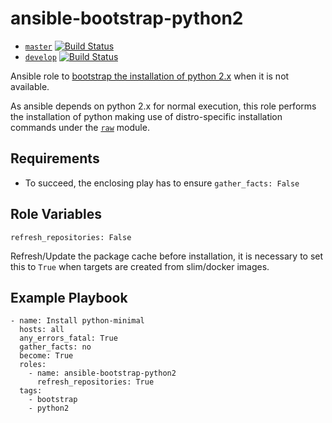 ansible-bootstrap-python2
=========================

- [`master`](https://github.com/shalomb/ansible-bootstrap-python2/tree/master)   [![Build Status](https://travis-ci.org/shalomb/ansible-bootstrap-python2.svg?branch=master)](https://travis-ci.org/shalomb/ansible-bootstrap-python2/branches)
- [`develop`](https://github.com/shalomb/ansible-bootstrap-python2/tree/develop) [![Build Status](https://travis-ci.org/shalomb/ansible-bootstrap-python2.svg?branch=develop)](https://travis-ci.org/shalomb/ansible-bootstrap-python2/branches)

Ansible role to
[bootstrap the installation of python
2.x](https://gist.github.com/gwillem/4ba393dceb55e5ae276a87300f6b8e6f#gistcomment-2167540)
when it is not available.

As ansible depends on python 2.x for normal execution, this role
performs the installation of python making use of distro-specific
installation commands under the
[`raw`](http://docs.ansible.com/ansible/latest/raw_module.html)
module.

Requirements
------------

- To succeed, the enclosing play has to ensure `gather_facts: False`

Role Variables
--------------

    refresh_repositories: False

Refresh/Update the package cache before installation, it is necessary
to set this to `True` when targets are created from slim/docker images.

Example Playbook
----------------

    - name: Install python-minimal
      hosts: all
      any_errors_fatal: True
      gather_facts: no
      become: True
      roles:
        - name: ansible-bootstrap-python2
          refresh_repositories: True
      tags:
        - bootstrap
        - python2

